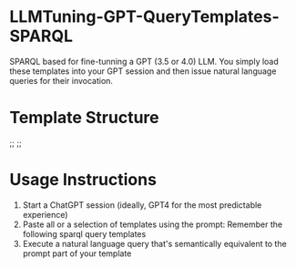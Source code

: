 # LLMTuning-GPT-QueryTemplates-SPARQL
SPARQL based for fine-tunning a GPT (3.5 or 4.0) LLM. You simply load these templates into your GPT session and then issue natural language queries for their invocation.

# Template Structure
<prompt1>;<query-to-be-invoked1>;
<promptN>;<query-to-be-invokedN>;

# Usage Instructions

1. Start a ChatGPT session (ideally, GPT4 for the most predictable experience)
2. Paste all or a selection of templates using the prompt: Remember the following sparql query templates
3. Execute a natural language query that's semantically equivalent to the prompt part of your template
